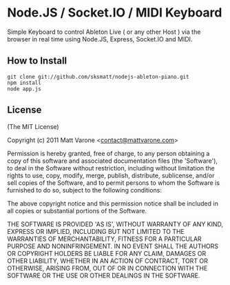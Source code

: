 # Node.JS / Socket.IO / MIDI Keyboard

Simple Keyboard to control Ableton Live ( or any other Host ) via the browser
in real time using Node.JS, Express, Socket.IO and MIDI.

## How to Install
    
    git clone git://github.com/sksmatt/nodejs-ableton-piano.git
    npm install
    node app.js

## License 

(The MIT License)

Copyright (c) 2011 Matt Varone &lt;contact@mattvarone.com&gt;

Permission is hereby granted, free of charge, to any person obtaining
a copy of this software and associated documentation files (the
'Software'), to deal in the Software without restriction, including
without limitation the rights to use, copy, modify, merge, publish,
distribute, sublicense, and/or sell copies of the Software, and to
permit persons to whom the Software is furnished to do so, subject to
the following conditions:

The above copyright notice and this permission notice shall be
included in all copies or substantial portions of the Software.

THE SOFTWARE IS PROVIDED 'AS IS', WITHOUT WARRANTY OF ANY KIND,
EXPRESS OR IMPLIED, INCLUDING BUT NOT LIMITED TO THE WARRANTIES OF
MERCHANTABILITY, FITNESS FOR A PARTICULAR PURPOSE AND NONINFRINGEMENT.
IN NO EVENT SHALL THE AUTHORS OR COPYRIGHT HOLDERS BE LIABLE FOR ANY
CLAIM, DAMAGES OR OTHER LIABILITY, WHETHER IN AN ACTION OF CONTRACT,
TORT OR OTHERWISE, ARISING FROM, OUT OF OR IN CONNECTION WITH THE
SOFTWARE OR THE USE OR OTHER DEALINGS IN THE SOFTWARE.